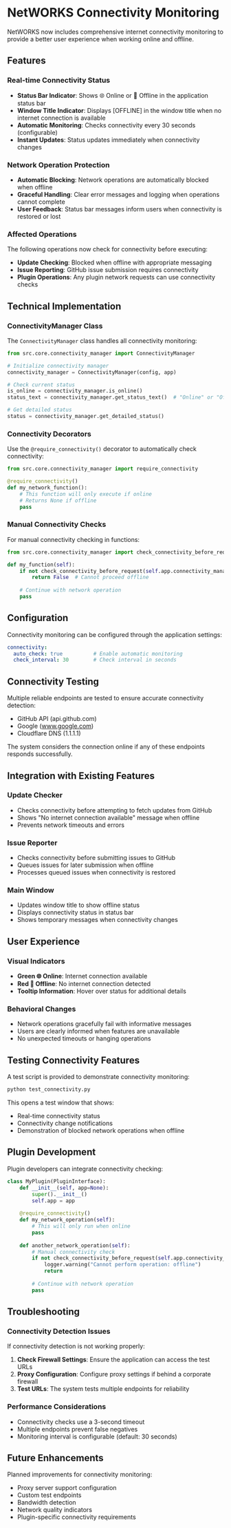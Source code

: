 # NetWORKS Connectivity Monitoring

NetWORKS now includes comprehensive internet connectivity monitoring to provide a better user experience when working online and offline.

## Features

### Real-time Connectivity Status
- **Status Bar Indicator**: Shows 🌐 Online or 📵 Offline in the application status bar
- **Window Title Indicator**: Displays [OFFLINE] in the window title when no internet connection is available
- **Automatic Monitoring**: Checks connectivity every 30 seconds (configurable)
- **Instant Updates**: Status updates immediately when connectivity changes

### Network Operation Protection
- **Automatic Blocking**: Network operations are automatically blocked when offline
- **Graceful Handling**: Clear error messages and logging when operations cannot complete
- **User Feedback**: Status bar messages inform users when connectivity is restored or lost

### Affected Operations
The following operations now check for connectivity before executing:
- **Update Checking**: Blocked when offline with appropriate messaging
- **Issue Reporting**: GitHub issue submission requires connectivity
- **Plugin Operations**: Any plugin network requests can use connectivity checks

## Technical Implementation

### ConnectivityManager Class
The `ConnectivityManager` class handles all connectivity monitoring:

```python
from src.core.connectivity_manager import ConnectivityManager

# Initialize connectivity manager
connectivity_manager = ConnectivityManager(config, app)

# Check current status
is_online = connectivity_manager.is_online()
status_text = connectivity_manager.get_status_text()  # "Online" or "Offline"

# Get detailed status
status = connectivity_manager.get_detailed_status()
```

### Connectivity Decorators
Use the `@require_connectivity()` decorator to automatically check connectivity:

```python
from src.core.connectivity_manager import require_connectivity

@require_connectivity()
def my_network_function():
    # This function will only execute if online
    # Returns None if offline
    pass
```

### Manual Connectivity Checks
For manual connectivity checking in functions:

```python
from src.core.connectivity_manager import check_connectivity_before_request

def my_function(self):
    if not check_connectivity_before_request(self.app.connectivity_manager):
        return False  # Cannot proceed offline
    
    # Continue with network operation
    pass
```

## Configuration

Connectivity monitoring can be configured through the application settings:

```yaml
connectivity:
  auto_check: true          # Enable automatic monitoring
  check_interval: 30        # Check interval in seconds
```

## Connectivity Testing

Multiple reliable endpoints are tested to ensure accurate connectivity detection:
- GitHub API (api.github.com)
- Google (www.google.com)  
- Cloudflare DNS (1.1.1.1)

The system considers the connection online if any of these endpoints responds successfully.

## Integration with Existing Features

### Update Checker
- Checks connectivity before attempting to fetch updates from GitHub
- Shows "No internet connection available" message when offline
- Prevents network timeouts and errors

### Issue Reporter
- Checks connectivity before submitting issues to GitHub
- Queues issues for later submission when offline
- Processes queued issues when connectivity is restored

### Main Window
- Updates window title to show offline status
- Displays connectivity status in status bar
- Shows temporary messages when connectivity changes

## User Experience

### Visual Indicators
- **Green 🌐 Online**: Internet connection available
- **Red 📵 Offline**: No internet connection detected
- **Tooltip Information**: Hover over status for additional details

### Behavioral Changes
- Network operations gracefully fail with informative messages
- Users are clearly informed when features are unavailable
- No unexpected timeouts or hanging operations

## Testing Connectivity Features

A test script is provided to demonstrate connectivity monitoring:

```bash
python test_connectivity.py
```

This opens a test window that shows:
- Real-time connectivity status
- Connectivity change notifications
- Demonstration of blocked network operations when offline

## Plugin Development

Plugin developers can integrate connectivity checking:

```python
class MyPlugin(PluginInterface):
    def __init__(self, app=None):
        super().__init__()
        self.app = app
    
    @require_connectivity()
    def my_network_operation(self):
        # This will only run when online
        pass
    
    def another_network_operation(self):
        # Manual connectivity check
        if not check_connectivity_before_request(self.app.connectivity_manager):
            logger.warning("Cannot perform operation: offline")
            return
        
        # Continue with network operation
        pass
```

## Troubleshooting

### Connectivity Detection Issues
If connectivity detection is not working properly:

1. **Check Firewall Settings**: Ensure the application can access the test URLs
2. **Proxy Configuration**: Configure proxy settings if behind a corporate firewall
3. **Test URLs**: The system tests multiple endpoints for reliability

### Performance Considerations
- Connectivity checks use a 3-second timeout
- Multiple endpoints prevent false negatives
- Monitoring interval is configurable (default: 30 seconds)

## Future Enhancements

Planned improvements for connectivity monitoring:
- Proxy server support configuration
- Custom test endpoints
- Bandwidth detection
- Network quality indicators
- Plugin-specific connectivity requirements 